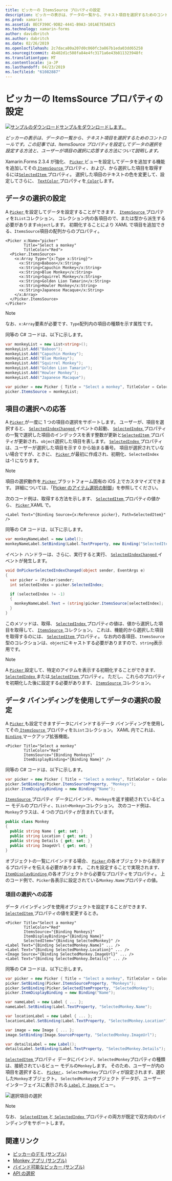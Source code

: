 ```yaml
---
title: ピッカーの ItemsSource プロパティの設定
description: ピッカーの表示は、データの一覧から、テキスト項目を選択するためのコントロールです。 この記事では、ItemsSource プロパティを設定してデータの選択を設定する方法と、ユーザーが項目の選択に応答する方法について説明します。
ms.prod: xamarin
ms.assetid: 8ECF390C-9DB2-4441-B9A3-101AE7E5AEC5
ms.technology: xamarin-forms
author: davidbritch
ms.author: dabritch
ms.date: 02/26/2019
ms.openlocfilehash: 2c7daca80a207d0c060fc3a867b1eda03dd65258
ms.sourcegitcommit: 4b402d1c508fa84e4fc3171a6e43b811323948fc
ms.translationtype: MT
ms.contentlocale: ja-JP
ms.lasthandoff: 04/23/2019
ms.locfileid: "61082887"
---
```

# <a name="setting-a-pickers-itemssource-property"></a>ピッカーの ItemsSource プロパティの設定

[![サンプルのダウンロード](~/media/shared/download.png)サンプルをダウンロードします。](https://developer.xamarin.com/samples/xamarin-forms/UserInterface/MonkeyAppPicker/)

_ピッカーの表示は、データの一覧から、テキスト項目を選択するためのコントロールです。この記事では、ItemsSource プロパティを設定してデータの選択を設定する方法と、ユーザーが項目の選択に応答する方法について説明します。_

Xamarin.Forms 2.3.4 が強化、 [ `Picker` ](xref:Xamarin.Forms.Picker)ビューを設定してデータを追加する機能を追加してその[ `ItemsSource` ](xref:Xamarin.Forms.Picker.ItemsSource)プロパティ、および、から選択した項目を取得するには[`SelectedItem` ](xref:Xamarin.Forms.Picker.SelectedItem)プロパティ。 選択した項目のテキストの色を変更して、設定してさらに、 [ `TextColor` ](xref:Xamarin.Forms.Picker.TextColor)プロパティを[ `Color`](xref:Xamarin.Forms.Color)します。

## <a name="populating-a-picker-with-data"></a>データの選択の設定

A [ `Picker` ](xref:Xamarin.Forms.Picker)を設定してデータを設定することができます、 [ `ItemsSource` ](xref:Xamarin.Forms.Picker.ItemsSource)プロパティを`IList`コレクション。 コレクション内の各項目ので、または型から派生する必要があります`object`します。 初期化することにより XAML で項目を追加できる、`ItemsSource`項目の配列からのプロパティ。

```xaml
<Picker x:Name="picker"
        Title="Select a monkey"
        TitleColor="Red">
  <Picker.ItemsSource>
    <x:Array Type="{x:Type x:String}">
      <x:String>Baboon</x:String>
      <x:String>Capuchin Monkey</x:String>
      <x:String>Blue Monkey</x:String>
      <x:String>Squirrel Monkey</x:String>
      <x:String>Golden Lion Tamarin</x:String>
      <x:String>Howler Monkey</x:String>
      <x:String>Japanese Macaque</x:String>
    </x:Array>
  </Picker.ItemsSource>
</Picker>
```

> [!NOTE]
> なお、`x:Array`要素が必要です、`Type`配列内の項目の種類を示す属性です。

同等の C# コードは、以下に示します。

```csharp
var monkeyList = new List<string>();
monkeyList.Add("Baboon");
monkeyList.Add("Capuchin Monkey");
monkeyList.Add("Blue Monkey");
monkeyList.Add("Squirrel Monkey");
monkeyList.Add("Golden Lion Tamarin");
monkeyList.Add("Howler Monkey");
monkeyList.Add("Japanese Macaque");

var picker = new Picker { Title = "Select a monkey", TitleColor = Color.Red };
picker.ItemsSource = monkeyList;
```

## <a name="responding-to-item-selection"></a>項目の選択への応答

A [ `Picker` ](xref:Xamarin.Forms.Picker)が一度に 1 つの項目の選択をサポートします。 ユーザーが、項目を選択すると、 [ `SelectedIndexChanged` ](xref:Xamarin.Forms.Picker.SelectedIndexChanged)イベントの起動、 [ `SelectedIndex` ](xref:Xamarin.Forms.Picker.SelectedIndex)プロパティの一覧で選択した項目のインデックスを表す整数が更新と[`SelectedItem` ](xref:Xamarin.Forms.Picker.SelectedItem)プロパティが更新され、`object`選択した項目を表します。 [ `SelectedIndex` ](xref:Xamarin.Forms.Picker.SelectedIndex)プロパティは、ユーザーが選択した項目を示す 0 から始まる番号。 項目が選択されていない場合ですが、ときに、 [ `Picker` ](xref:Xamarin.Forms.Picker)が最初に作成され、初期化、`SelectedIndex`は-1 になります。

> [!NOTE]
> 項目の選択動作を[ `Picker` ](xref:Xamarin.Forms.Picker)プラットフォーム固有の iOS 上でカスタマイズできます。 詳細については、「[Picker のアイテム選択の制御](~/xamarin-forms/platform/ios/picker-selection.md)」を参照してください。

次のコード例は、取得する方法を示します、 [ `SelectedItem` ](xref:Xamarin.Forms.Picker.SelectedItem)プロパティの値から、 [ `Picker` ](xref:Xamarin.Forms.Picker) XAML で。

```xaml
<Label Text="{Binding Source={x:Reference picker}, Path=SelectedItem}" />
```

同等の C# コードは、以下に示します。

```csharp
var monkeyNameLabel = new Label();
monkeyNameLabel.SetBinding(Label.TextProperty, new Binding("SelectedItem", source: picker));
```

イベント ハンドラーは、さらに、実行すると実行、 [ `SelectedIndexChanged` ](xref:Xamarin.Forms.Picker.SelectedIndexChanged)イベントが発生します。

```csharp
void OnPickerSelectedIndexChanged(object sender, EventArgs e)
{
  var picker = (Picker)sender;
  int selectedIndex = picker.SelectedIndex;

  if (selectedIndex != -1)
  {
    monkeyNameLabel.Text = (string)picker.ItemsSource[selectedIndex];
  }
}
```

このメソッドは、取得、 [ `SelectedIndex` ](xref:Xamarin.Forms.Picker.SelectedIndex)プロパティの値は、値から選択した項目を取得して、 [ `ItemsSource` ](xref:Xamarin.Forms.Picker.ItemsSource)コレクション。 これは、機能的から選択した項目を取得するのには、 [ `SelectedItem` ](xref:Xamarin.Forms.Picker.SelectedItem)プロパティ。 なお内の各項目、`ItemsSource`型のコレクションは、`object`にキャストする必要がありますので、`string`表示用です。

> [!NOTE]
> A [ `Picker` ](xref:Xamarin.Forms.Picker)設定して、特定のアイテムを表示する初期化することができます、 [ `SelectedIndex` ](xref:Xamarin.Forms.Picker.SelectedIndex)または[ `SelectedItem` ](xref:Xamarin.Forms.Picker.SelectedItem)プロパティ。 ただし、これらのプロパティを初期化した後に設定する必要があります、 [ `ItemsSource` ](xref:Xamarin.Forms.Picker.ItemsSource)コレクション。

## <a name="populating-a-picker-with-data-using-data-binding"></a>データ バインディングを使用してデータの選択の設定

A [ `Picker` ](xref:Xamarin.Forms.Picker)も設定できますデータにバインドするデータ バインディングを使用してその[ `ItemsSource` ](xref:Xamarin.Forms.Picker.ItemsSource)プロパティを`IList`コレクション。 XAML 内でこれは、 [ `Binding` ](xref:Xamarin.Forms.Xaml.BindingExtension)マークアップ拡張機能。

```xaml
<Picker Title="Select a monkey"
        TitleColor="Red"
        ItemsSource="{Binding Monkeys}"
        ItemDisplayBinding="{Binding Name}" />
```

同等の C# コードは、以下に示します。

```csharp
var picker = new Picker { Title = "Select a monkey", TitleColor = Color.Red };
picker.SetBinding(Picker.ItemsSourceProperty, "Monkeys");
picker.ItemDisplayBinding = new Binding("Name");
```

[ `ItemsSource` ](xref:Xamarin.Forms.Picker.ItemsSource)プロパティ データにバインド、`Monkeys`を返す接続されているビュー モデルのプロパティ、`IList<Monkey>`コレクション。 次のコード例は、`Monkey`クラスは、4 つのプロパティが含まれています。

```csharp
public class Monkey
{
  public string Name { get; set; }
  public string Location { get; set; }
  public string Details { get; set; }
  public string ImageUrl { get; set; }
}
```

オブジェクトの一覧にバインドする場合、 [ `Picker` ](xref:Xamarin.Forms.Picker)の各オブジェクトから表示するプロパティを伝える必要があります。 これを設定することで実現されます、 [ `ItemDisplayBinding` ](xref:Xamarin.Forms.Picker.ItemDisplayBinding)の各オブジェクトから必要なプロパティをプロパティ。 上のコード例で、`Picker`各表示に設定されている`Monkey.Name`プロパティの値。

### <a name="responding-to-item-selection"></a>項目の選択への応答

データ バインディングを使用オブジェクトを設定することができます、 [ `SelectedItem` ](xref:Xamarin.Forms.Picker.SelectedItem)プロパティの値を変更するとき。

```xaml
<Picker Title="Select a monkey"
        TitleColor="Red"
        ItemsSource="{Binding Monkeys}"
        ItemDisplayBinding="{Binding Name}"
        SelectedItem="{Binding SelectedMonkey}" />
<Label Text="{Binding SelectedMonkey.Name}" ... />
<Label Text="{Binding SelectedMonkey.Location}" ... />
<Image Source="{Binding SelectedMonkey.ImageUrl}" ... />
<Label Text="{Binding SelectedMonkey.Details}" ... />
```

同等の C# コードは、以下に示します。

```csharp
var picker = new Picker { Title = "Select a monkey", TitleColor = Color.Red };
picker.SetBinding(Picker.ItemsSourceProperty, "Monkeys");
picker.SetBinding(Picker.SelectedItemProperty, "SelectedMonkey");
picker.ItemDisplayBinding = new Binding("Name");

var nameLabel = new Label { ... };
nameLabel.SetBinding(Label.TextProperty, "SelectedMonkey.Name");

var locationLabel = new Label { ... };
locationLabel.SetBinding(Label.TextProperty, "SelectedMonkey.Location");

var image = new Image { ... };
image.SetBinding(Image.SourceProperty, "SelectedMonkey.ImageUrl");

var detailsLabel = new Label();
detailsLabel.SetBinding(Label.TextProperty, "SelectedMonkey.Details");
```

[ `SelectedItem` ](xref:Xamarin.Forms.Picker.SelectedItem)プロパティ データにバインド、`SelectedMonkey`プロパティの種類は、接続されているビュー モデルの`Monkey`します。 そのため、ユーザーが内の項目を選択すると、 [ `Picker` ](xref:Xamarin.Forms.Picker)、`SelectedMonkey`プロパティが設定されます、選択した`Monkey`オブジェクト。 `SelectedMonkey`オブジェクト データが、ユーザー インターフェイスに表示される[ `Label` ](xref:Xamarin.Forms.Label)と[ `Image` ](xref:Xamarin.Forms.Image)ビュー。

![](populating-itemssource-images/monkeys.png "選択項目の選択")

> [!NOTE]
> なお、 [ `SelectedItem` ](xref:Xamarin.Forms.Picker.SelectedItem)と[ `SelectedIndex` ](xref:Xamarin.Forms.Picker.SelectedIndex)プロパティの両方が既定で双方向のバインディングをサポートします。

## <a name="related-links"></a>関連リンク

- [ピッカーのデモ (サンプル)](https://developer.xamarin.com/samples/xamarin-forms/UserInterface/PickerDemo/)
- [Monkey アプリ (サンプル)](https://developer.xamarin.com/samples/xamarin-forms/UserInterface/MonkeyAppPicker/)
- [バインド可能なピッカー (サンプル)](https://developer.xamarin.com/samples/xamarin-forms/UserInterface/BindablePicker/)
- [API の選択](xref:Xamarin.Forms.Picker)
